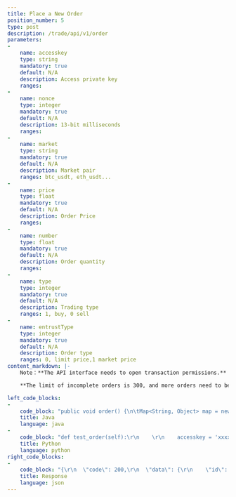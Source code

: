 ```yaml
---
title: Place a New Order
position_number: 5
type: post
description: /trade/api/v1/order
parameters:
-
    name: accesskey
    type: string
    mandatory: true
    default: N/A
    description: Access private key
    ranges:
-
    name: nonce
    type: integer
    mandatory: true
    default: N/A
    description: 13-bit milliseconds
    ranges:
-
    name: market
    type: string
    mandatory: true
    default: N/A
    description: Market pair
    ranges: btc_usdt, eth_usdt...
-
    name: price
    type: float
    mandatory: true
    default: N/A
    description: Order Price
    ranges:
-
    name: number
    type: float
    mandatory: true
    default: N/A
    description: Order quantity
    ranges:
-
    name: type
    type: integer
    mandatory: true
    default: N/A
    description: Trading type
    ranges: 1, buy, 0 sell
-
    name: entrustType
    type: integer
    mandatory: true
    default: N/A
    description: Order type
    ranges: 0, limit price,1 market price
content_markdown: |-
    Note：**The API interface needs to open transaction permissions.**

    **The limit of incomplete orders is 300, and more orders need to be cancelled first and the delegate order can continue to be initiated.**

left_code_blocks:
-
    code_block: "public void order() {\n\tMap<String, Object> map = new HashMap<String, Object>();\n\tmap.put(\"accesskey\", accessKey);\n\tmap.put(\"nonce\", System.currentTimeMillis());\n\tmap.put(\"market\", \"btc_usdt\");\n\tmap.put(\"price\", \"10000\");\n\tmap.put(\"number\", \"1.23\");\n\tmap.put(\"type\", 1);\t\t// 0.sell 1.buy\n\tmap.put(\"entrustType\", 0);\t// 0.Limited price  1.Market price matching\n\t// Signature\n\tString signature = HttpUtil.getSignature(map, secretKey);\n\tmap.put(\"signature\", signature);\n\t// \n\tString text = HttpUtil.post(URL + \"/trade/api/v1/order\", map);\n\tSystem.out.println(text);\n}"
    title: Java
    language: java
-
    code_block: "def test_order(self):\r\n    \r\n    accesskey = 'xxxxxxxxxxxxxxxxxxxx'\r\n    secretkey = 'xxxxxxxxxxxxxxxxxxxx'\r\n    sra = SignedRequestAPI(accesskey, secretkey)  \r\n    \r\n    params = {\r\n        'market': \"forth_usdt\",\r\n        'price': 4.44,\r\n        'type': 0,\r\n        'number':6,\r\n        'entrustType':0,\r\n        }\r\n    \r\n    status, data, _ = sra.palce_order(params)\r\n    \r\n    assert data.get('code') == 200\r\n    self.assertTrue(status)\r\n    self.assertTrue(isinstance(data, dict))\r\n    \r\n            \r\n    print(\"test order >>> \", data)"
    title: Python
    language: python
right_code_blocks:
-
    code_block: "{\r\n  \"code\": 200,\r\n  \"data\": {\r\n    \"id\": 156292794190713\r\n  },\r\n  \"info\": \"An order has been placed successfully\"\r\n}"
    title: Response
    language: json
---
```


